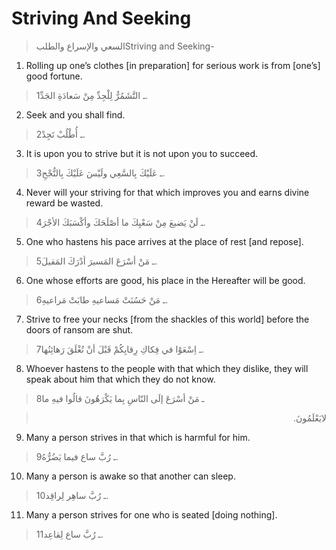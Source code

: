 Striving And Seeking
====================

> السعي والإسراع والطلبStriving and Seeking-

1. Rolling up one’s clothes [in preparation] for serious work is from
[one’s] good fortune.

> 1ـ التَّشَمُرُّ لِلْجِدِّ مِنْ سَعادَةِ الجَدِّ.

2. Seek and you shall find.

> 2ـ أُطْلُبْ تَجِدْ.

3. It is upon you to strive but it is not upon you to succeed.

> 3ـ عَلَيْكَ بِالسَّعِي ولَيْسَ عَلَيْكَ بِالنُّجْحِ.

4. Never will your striving for that which improves you and earns divine
reward be wasted.

> 4ـ لَنْ يَضيعَ مِنْ سَعْيِكَ ما أصْلَحَكَ وأكْسَبَكَ الأجْرَ.

5. One who hastens his pace arrives at the place of rest [and repose].

> 5ـ مَنْ أسْرَعَ المَسيرَ أدْرَكَ المَقيلَ.

6. One whose efforts are good, his place in the Hereafter will be good.

> 6ـ مَنْ حَسُنَتْ مَساعيهِ طابَتْ مَراعيهِ.

7. Strive to free your necks [from the shackles of this world] before
the doors of ransom are shut.

> 7ـ اِسْعَوْا في فِكاكِ رِقابِكُمْ قَبْلَ أنْ تُغْلَقَ رَهائِنُها.

8. Whoever hastens to the people with that which they dislike, they will
speak about him that which they do not know.

> 8ـ مَنْ أسْرَعَ إلَى النّاسِ بِما يَكْرَهُونَ قالُوا فيهِ ما
<blockquote dir="rtl">
  <p>
لايَعْلَمُونَ.
  </p>
</blockquote>

9. Many a person strives in that which is harmful for him.

> 9ـ رُبَّ ساع فيما يَضُرُّهُ.

10. Many a person is awake so that another can sleep.

> 10ـ رُبَّ ساهِر لِراقِد.

11. Many a person strives for one who is seated [doing nothing].

> 11ـ رُبَّ ساع لِقاعِد.



